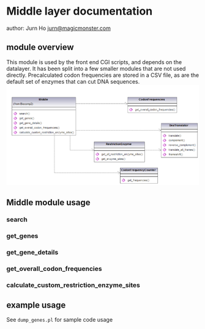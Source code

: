 # Middle layer documentation
author: Jurn Ho <jurn@magicmonster.com>

## module overview
This module is used by the front end CGI scripts,
and depends on the datalayer. It has been split into a few smaller
 modules that are not used directly.
Precalculated codon frequencies are stored in a CSV file,
as are the default set of enzymes that can cut DNA sequences.
![module diagram](module_overview.png "Module Overview")

## Middle module usage

### search
### get_genes
### get_gene_details
### get_overall_codon_frequencies
### calculate_custom_restriction_enzyme_sites

## example usage
See `dump_genes.pl` for sample code usage
